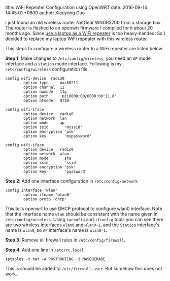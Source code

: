 title: WiFi Repeater Configuration using OpenWRT
date: 2016-09-14 14:45:01 +0800
author: Xiaoyong Guo


I just found an old wireless router NetGear WNDR3700 from a storage box. 
The router is flashed to an openwrt firmware I compiled for it about 20 months ago. 
Since [use a laptop as a WiFi repeater]({filename}/blog/2016-09-12-wifi-repeater.md) is too heavy-handed.
So I decided to replace my laptop WiFi repeater with this wireless router.

This steps to configure a wireless router to a WiFi repeater are listed below.

**Step 1**: Make changes to `/etc/config/wireless`,
you need an `AP` mode interface and a `station` mode interface. 
Following is my `/etc/config/wireless` configuration file.


```
config wifi-device  radio0
        option type     mac80211
        option channel  11
        option hwmode   11g
        option path     'pci0000:00/0000:00:11.0'
        option htmode   HT20

config wifi-iface
        option device   radio0
        option network  lan
        option mode     ap
        option ssid       'myssid'
        option encryption 'psk' 
        option key        'mypassword'
        
config wifi-iface
        option device   radio0
        option network  wlan
        option mode       sta
        option ssid       'ssid'
        option encryption 'psk'
        option key        'password'
```

**Step 2**: Add one interface configuration in `/etc/config/network`

```
config interface 'wlan'
        option ifname 'wlan0'
        option proto 'dhcp'
```

This tells openwrt to use DHCP protocol to configure wlan0 interface.
Note that the interface name `wlan` should be consistent with the name given in `/etc/config/wireless`.
Using `iwconfig` and `ifconfig` tools you can see there are two wireless interfaces `wlan0` and `wlan0-1`,
and the `Station` interface's name is `wlan0`, so `AP` interface's name is `wlan0-1`. 

**Step 3**: Remove all firewall rules in `/etc/config/firewall`.

**Step 4**: Add one line in `/etc/rc.local`

```
iptables -t nat -A POSTROUTING -j MASQUERADE
```

This is should be added to `/etc/firewall.user`. But somehow this does not work.


